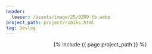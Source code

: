```yaml
---
header:
  teaser: /assets/image/25/0209-tb.webp
project_path: project/rubiks.html
tag: Devlog
---
```

<div style="display: flex; justify-content: center;">
  {% include {{ page.project_path }} %}
</div>